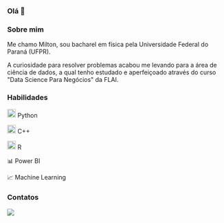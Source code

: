 ### Olá 👋

### Sobre mim

Me chamo Milton, sou bacharel em física pela Universidade Federal do Paraná (UFPR).

A curiosidade para resolver problemas acabou me levando para a área de ciência de dados, a qual tenho estudado e aperfeiçoado através do curso "Data Science Para Negócios" da FLAI.




### Habilidades

<img src="https://cdn.jsdelivr.net/gh/devicons/devicon/icons/python/python-original.svg" width="20" height="20"/> Python

<img src="https://cdn.jsdelivr.net/gh/devicons/devicon/icons/cplusplus/cplusplus-original.svg" width="20" height="20"/> C++

<img src="https://cdn.jsdelivr.net/gh/devicons/devicon/icons/r/r-original.svg" width="20" height="20"/>  R

:bar_chart: Power BI

:chart_with_upwards_trend: Machine Learning


### Contatos

<a href="https://www.linkedin.com/in/miltoncarlosnjr" target="_blank"><img src="https://img.shields.io/badge/-LinkedIn-%230077B5?style=for-the-badge&logo=linkedin&logoColor=white" target="_blank"></a>
